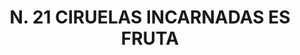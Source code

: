 ---
title: "N. 21 CIRUELAS INCARNADAS ES FRUTA"
plant-name: "N. 21"
plant-number: "021"
plant-xml: "/assets/xml/plant021.xml"
plant-img1: "/assets/img/plant021_verso.jpg"
plant-img2: "/assets/img/plant021.jpg"
plant-title: "N. 21 CIRUELAS INCARNADAS ES FRUTA"
plant-taxon-link: ""
plant-taxon-content: ""
layout: single-xml
---